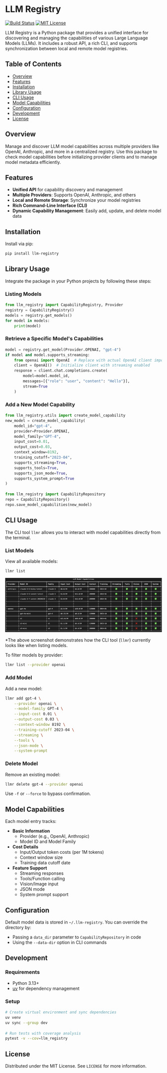 # LLM Registry

[![Build Status](https://img.shields.io/badge/build-passing-brightgreen)]()
[![MIT License](https://img.shields.io/badge/License-MIT-yellow.svg)]()

LLM Registry is a Python package that provides a unified interface for discovering and managing the capabilities of various Large Language Models (LLMs). It includes a robust API, a rich CLI, and supports synchronization between local and remote model registries.

## Table of Contents
- [Overview](#overview)
- [Features](#features)
- [Installation](#installation)
- [Library Usage](#library-usage)
- [CLI Usage](#cli-usage)
- [Model Capabilities](#model-capabilities)
- [Configuration](#configuration)
- [Development](#development)
- [License](#license)

## Overview

Manage and discover LLM model capabilities across multiple providers like OpenAI, Anthropic, and more in a centralized registry. Use this package to check model capabilities before initializing provider clients and to manage model metadata efficiently.

## Features

- **Unified API** for capability discovery and management
- **Multiple Providers**: Supports OpenAI, Anthropic, and others
- **Local and Remote Storage**: Synchronize your model registries
- **Rich Command-Line Interface (CLI)**
- **Dynamic Capability Management**: Easily add, update, and delete model data

## Installation

Install via pip:

```bash
pip install llm-registry
```

## Library Usage

Integrate the package in your Python projects by following these steps:

### Listing Models

```python
from llm_registry import CapabilityRegistry, Provider
registry = CapabilityRegistry()
models = registry.get_models()
for model in models:
    print(model)
```

### Retrieve a Specific Model's Capabilities

```python
model = registry.get_model(Provider.OPENAI, "gpt-4")
if model and model.supports_streaming:
    from openai import OpenAI  # Replace with actual OpenAI client import
    client = OpenAI()  # Initialize client with streaming enabled
    response = client.chat.completions.create(
        model=model.model_id,
        messages=[{"role": "user", "content": "Hello"}],
        stream=True
    )
```

### Add a New Model Capability

```python
from llm_registry.utils import create_model_capability
new_model = create_model_capability(
    model_id="gpt-4",
    provider=Provider.OPENAI,
    model_family="GPT-4",
    input_cost=0.01,
    output_cost=0.03,
    context_window=8192,
    training_cutoff="2023-04",
    supports_streaming=True,
    supports_tools=True,
    supports_json_mode=True,
    supports_system_prompt=True
)

from llm_registry import CapabilityRepository
repo = CapabilityRepository()
repo.save_model_capabilities(new_model)
```

## CLI Usage

The CLI tool `llmr` allows you to interact with model capabilities directly from the terminal.

### List Models

View all available models:

```bash
llmr list
```

![CLI Screenshot](./assets/images/cli.png)

*The above screenshot demonstrates how the CLI tool (`llmr`) currently looks like when listing models.

To filter models by provider:

```bash
llmr list --provider openai
```

### Add Model

Add a new model:

```bash
llmr add gpt-4 \
    --provider openai \
    --model-family GPT-4 \
    --input-cost 0.01 \
    --output-cost 0.03 \
    --context-window 8192 \
    --training-cutoff 2023-04 \
    --streaming \
    --tools \
    --json-mode \
    --system-prompt
```

### Delete Model

Remove an existing model:

```bash
llmr delete gpt-4 --provider openai
```

Use `-f` or `--force` to bypass confirmation.

## Model Capabilities

Each model entry tracks:

- **Basic Information**
  - Provider (e.g., OpenAI, Anthropic)
  - Model ID and Model Family
- **Cost Details**
  - Input/Output token costs (per 1M tokens)
  - Context window size
  - Training data cutoff date
- **Feature Support**
  - Streaming responses
  - Tools/Function calling
  - Vision/Image input
  - JSON mode
  - System prompt support

## Configuration

Default model data is stored in `~/.llm-registry`. You can override the directory by:
- Passing a `data_dir` parameter to `CapabilityRepository` in code
- Using the `--data-dir` option in CLI commands

## Development

### Requirements
- Python 3.13+
- [uv](https://github.com/your_org/uv) for dependency management

### Setup

```bash
# Create virtual environment and sync dependencies
uv venv
uv sync --group dev

# Run tests with coverage analysis
pytest -v --cov=llm_registry
```

## License

Distributed under the MIT License. See `LICENSE` for more information.
